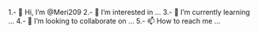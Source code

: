 1.- 👋 Hi, I’m @Meri209
2.- 👀 I’m interested in ...
3.- 🌱 I’m currently learning ...
4.- 💞️ I’m looking to collaborate on ...
5.- 📫 How to reach me ...

<!---
Meri209/Meri209 is a ✨ special ✨ repository because its `README.md` (this file) appears on your GitHub profile.
You can click the Preview link to take a look at your changes.
--->
